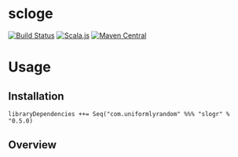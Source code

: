 # scloge 


[![Build Status](https://travis-ci.org/romansky/jello.png)](https://travis-ci.org/romansky/jello)
[![Scala.js](https://www.scala-js.org/assets/badges/scalajs-1.8.0.svg)](https://www.scala-js.org)
[![Maven Central](https://img.shields.io/maven-central/v/org.apache.maven/apache-maven.svg)](http://search.maven.org/#artifactdetails|com.uniformlyrandom|slogr_2.13|0.5.0|jar)


# Usage

## Installation

```
libraryDependencies ++= Seq("com.uniformlyrandom" %%% "slogr" % "0.5.0)
```

## Overview
